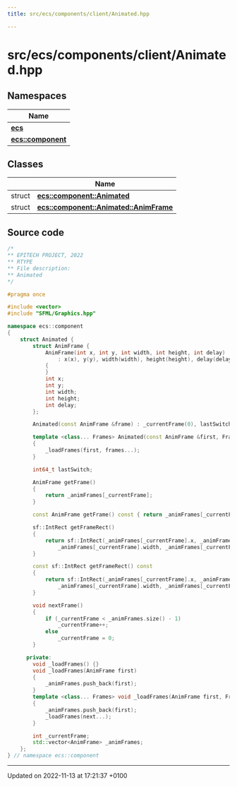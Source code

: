 ```yaml
---
title: src/ecs/components/client/Animated.hpp

---
```


# src/ecs/components/client/Animated.hpp



## Namespaces

| Name           |
| -------------- |
| **[ecs](Namespaces/namespaceecs.md)**  |
| **[ecs::component](Namespaces/namespaceecs_1_1component.md)**  |

## Classes

|                | Name           |
| -------------- | -------------- |
| struct | **[ecs::component::Animated](Classes/structecs_1_1component_1_1_animated.md)**  |
| struct | **[ecs::component::Animated::AnimFrame](Classes/structecs_1_1component_1_1_animated_1_1_anim_frame.md)**  |




## Source code

```cpp
/*
** EPITECH PROJECT, 2022
** RTYPE
** File description:
** Animated
*/

#pragma once

#include <vector>
#include "SFML/Graphics.hpp"

namespace ecs::component
{
    struct Animated {
        struct AnimFrame {
            AnimFrame(int x, int y, int width, int height, int delay)
                : x(x), y(y), width(width), height(height), delay(delay)
            {
            }
            int x;
            int y;
            int width;
            int height;
            int delay;
        };

        Animated(const AnimFrame &frame) : _currentFrame(0), lastSwitch(0) { _loadFrames(frame); }

        template <class... Frames> Animated(const AnimFrame &first, Frames... frames) : _currentFrame(0), lastSwitch(0)
        {
            _loadFrames(first, frames...);
        }

        int64_t lastSwitch;

        AnimFrame getFrame()
        {
            return _animFrames[_currentFrame];
        }

        const AnimFrame getFrame() const { return _animFrames[_currentFrame]; }

        sf::IntRect getFrameRect()
        {
            return sf::IntRect(_animFrames[_currentFrame].x, _animFrames[_currentFrame].y,
                _animFrames[_currentFrame].width, _animFrames[_currentFrame].height);
        }

        const sf::IntRect getFrameRect() const
        {
            return sf::IntRect(_animFrames[_currentFrame].x, _animFrames[_currentFrame].y,
                _animFrames[_currentFrame].width, _animFrames[_currentFrame].height);
        }

        void nextFrame()
        {
            if (_currentFrame < _animFrames.size() - 1)
                _currentFrame++;
            else
                _currentFrame = 0;
        }

      private:
        void _loadFrames() {}
        void _loadFrames(AnimFrame first)
        {
            _animFrames.push_back(first);
        }
        template <class... Frames> void _loadFrames(AnimFrame first, Frames... next)
        {
            _animFrames.push_back(first);
            _loadFrames(next...);
        }

        int _currentFrame;
        std::vector<AnimFrame> _animFrames;
    };
} // namespace ecs::component
```


-------------------------------

Updated on 2022-11-13 at 17:21:37 +0100
